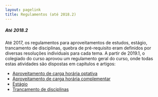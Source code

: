 ```yaml
---
layout: pagelink
title: Regulamentos (até 2018.2)
---
```


##### **Até 2018.2**

Até 2017, os regulamentos para aproveitamentos de estudos, estágio, trancamento de disciplinas, quebra de pré-requisito eram definidos por diversas resoluções individuais para cada tema. A partir de 2019.1, o colegiado do curso aprovou um regulamento geral do curso, onde todas estas atividades são dispostas em capítulos e artigos:

* [Aproveitamento de carga horária optativa][aproveitamentoopt]
* [Aproveitamento de carga horária complementar][aproveitamentocomp]
* [Estágio][estagio]
* [Trancamento de disciplinas][trancamento]

[aproveitamentoopt]:https://docs.google.com/viewer?a=v&pid=sites&srcid=ZGVmYXVsdGRvbWFpbnxqZWlvd2prd3FkfGd4OjIyMTllOTdmMzUxYjlhZDI
[aproveitamentocomp]:https://docs.google.com/viewer?a=v&pid=sites&srcid=ZGVmYXVsdGRvbWFpbnxqZWlvd2prd3FkfGd4OjJiN2QyNjg5MDg4ZjhhM2M
[estagio]:https://docs.google.com/viewer?a=v&pid=sites&srcid=ZGVmYXVsdGRvbWFpbnxqZWlvd2prd3FkfGd4OjFkYTg1NDc4ZDJhMjBlN2I
[trancamento]:/files/RegulamentoTrancamento-BCC.pdf
